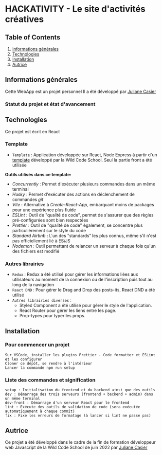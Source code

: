 # HACKATIVITY - Le site d'activités créatives

## Table of Contents

1. [Informations générales](#Informations-générales)
2. [Technologies](#technologies)
3. [Installation](#installation)
4. [Autrice](#autrice)

## Informations générales

Cette WebApp est un projet personnel
Il a été développé par [Juliane Casier](https://www.linkedin.com/in/juliane-casier-bb642832/)

### Statut du projet et état d'avancement

## Technologies

Ce projet est écrit en React

### Template

- `Template` : Application développée sur React, Node Express à partir d'un [template](https://github.com/WildCodeSchool/js-template-fullstack) développé par la Wild Code School. Seul la partie front a été utilisée

**Outils utilisés dans ce template:**

- _Concurrently_ : Permet d'exécuter plusieurs commandes dans un même terminal
- _Husky_ : Permet d'exécuter des actions en déclenchement de commandes _git_
- _Vite_ : Alternative à _Create-React-App_, embarquant moins de packages pour une expérience plus fluide
- _ESLint_ : Outil de "qualité de code", permet de s'assurer que des règles pré-configurées sont bien respectées
- _Prettier_ : Outil de "qualité de code" également, se concentre plus particulièrement sur le style du code
- _Standard Airbnb_ : L'un des "standards" les plus connus, même s'il n'est pas officiellement lié à ES/JS
- _Nodemon_ : Outil permettant de relancer un serveur à chaque fois qu'un des fichiers est modifié

### Autres librairies

- `Redux` : Redux a été utilisé pour gérer les informations liées aux utilisateurs au moment de la connexion ou de l'inscription puis tout au long de la navigation
- `React DND` : Pour gérer le Drag and Drop des posts-its, React DND a été utilisé
- `Autres librairies diverses` :
  - Styled Component a été utilisé pour gérer le style de l'application.
  - React Router pour gérer les liens entre les page.
  - Prop-types pour typer les props.

## Installation

### Pour commencer un projet

    Sur VSCode, installer les plugins Prettier - Code formatter et ESLint et les configurer
    Cloner ce dépôt, se rendre à l'intérieur
    Lancer la commande npm run setup

### Liste des commandes et signification

    setup : Initialisation du frontend et du backend ainsi que des outils
    dev : Démarrage des trois serveurs (frontend + backend + admin) dans un même terminal
    dev-front : Démarrage d'un serveur React pour le frontend
    lint : Exécute des outils de validation de code (sera exécutée automatiquement à chaque commit)
    fix : Fixe les erreurs de formatage (à lancer si lint ne passe pas)

## Autrice

Ce projet a été développé dans le cadre de la fin de formation développeur web Javascript de la Wild Code School de juin 2022 par [Juliane Casier](https://www.linkedin.com/in/juliane-casier-bb642832/)
